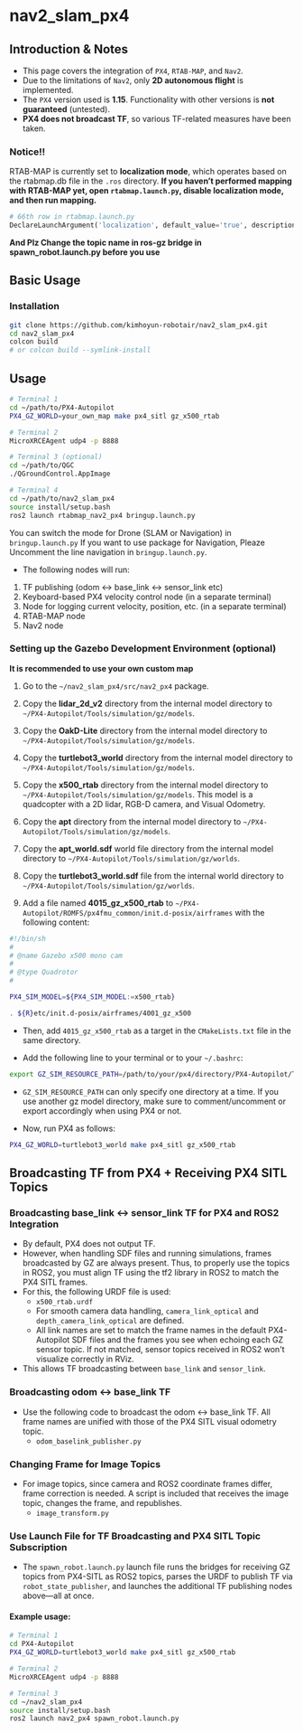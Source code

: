 # nav2_slam_px4

## Introduction & Notes

- This page covers the integration of `PX4`, `RTAB-MAP`, and `Nav2`.
- Due to the limitations of `Nav2`, only **2D autonomous flight** is implemented.
- The `PX4` version used is **1.15**. Functionality with other versions is **not guaranteed** (untested).
- **PX4 does not broadcast TF**, so various TF-related measures have been taken.

### Notice!!

RTAB-MAP is currently set to **localization mode**, which operates based on the rtabmap.db file in the `.ros` directory. **If you haven’t performed mapping with RTAB-MAP yet, open `rtabmap.launch.py`, disable localization mode, and then run mapping.**

```python
# 66th row in rtabmap.launch.py
DeclareLaunchArgument('localization', default_value='true', description='Launch in localization mode.'),
```

**And Plz Change the topic name in ros-gz bridge in spawn_robot.launch.py before you use**

## Basic Usage

### Installation

```bash
git clone https://github.com/kimhoyun-robotair/nav2_slam_px4.git
cd nav2_slam_px4
colcon build
# or colcon build --symlink-install
```

## Usage

```bash
# Terminal 1 
cd ~/path/to/PX4-Autopilot
PX4_GZ_WORLD=your_own_map make px4_sitl gz_x500_rtab

# Terminal 2 
MicroXRCEAgent udp4 -p 8888

# Terminal 3 (optional) 
cd ~/path/to/QGC
./QGroundControl.AppImage

# Terminal 4 
cd ~/path/to/nav2_slam_px4
source install/setup.bash
ros2 launch rtabmap_nav2_px4 bringup.launch.py
```

You can switch the mode for Drone (SLAM or Navigation) in `bringup.launch.py`
If you want to use package for Navigation, Pleaze Uncomment the line navigation in `bringup.launch.py`.

- The following nodes will run:
1. TF publishing (odom ↔ base_link ↔ sensor_link etc)
2. Keyboard-based PX4 velocity control node (in a separate terminal)
3. Node for logging current velocity, position, etc. (in a separate terminal)
4. RTAB-MAP node
5. Nav2 node

### Setting up the Gazebo Development Environment (optional)
**It is recommended to use your own custom map**

1. Go to the `~/nav2_slam_px4/src/nav2_px4` package.

2. Copy the **lidar_2d_v2** directory from the internal model directory to `~/PX4-Autopilot/Tools/simulation/gz/models`.
   
3. Copy the **OakD-Lite** directory from the internal model directory to `~/PX4-Autopilot/Tools/simulation/gz/models`.

4. Copy the **turtlebot3_world** directory from the internal model directory to `~/PX4-Autopilot/Tools/simulation/gz/models`.

5. Copy the **x500_rtab** directory from the internal model directory to `~/PX4-Autopilot/Tools/simulation/gz/models`. This model is a quadcopter with a 2D lidar, RGB-D camera, and Visual Odometry.

6. Copy the **apt** directory from the internal model directory to `~/PX4-Autopilot/Tools/simulation/gz/models`.

7. Copy the **apt_world.sdf** world file directory from the internal model directory to `~/PX4-Autopilot/Tools/simulation/gz/worlds`.

8. Copy the **turtlebot3_world.sdf** file from the internal world directory to `~/PX4-Autopilot/Tools/simulation/gz/worlds`.

9. Add a file named **4015_gz_x500_rtab** to `~/PX4-Autopilot/ROMFS/px4fmu_common/init.d-posix/airframes` with the following content:

```bash
#!/bin/sh
#
# @name Gazebo x500 mono cam
#
# @type Quadrotor
#

PX4_SIM_MODEL=${PX4_SIM_MODEL:=x500_rtab}

. ${R}etc/init.d-posix/airframes/4001_gz_x500
```

- Then, add `4015_gz_x500_rtab` as a target in the `CMakeLists.txt` file in the same directory.

- Add the following line to your terminal or to your `~/.bashrc`:

```bash
export GZ_SIM_RESOURCE_PATH=/path/to/your/px4/directory/PX4-Autopilot/Tools/simulation/gz/models
```

- `GZ_SIM_RESOURCE_PATH` can only specify one directory at a time. If you use another gz model directory, make sure to comment/uncomment or export accordingly when using PX4 or not.

- Now, run PX4 as follows:

```bash
PX4_GZ_WORLD=turtlebot3_world make px4_sitl gz_x500_rtab
```

## Broadcasting TF from PX4 + Receiving PX4 SITL Topics

### Broadcasting base_link ↔ sensor_link TF for PX4 and ROS2 Integration

- By default, PX4 does not output TF.
- However, when handling SDF files and running simulations, frames broadcasted by GZ are always present. Thus, to properly use the topics in ROS2, you must align TF using the tf2 library in ROS2 to match the PX4 SITL frames.
- For this, the following URDF file is used:
    - `x500_rtab.urdf`
    - For smooth camera data handling, `camera_link_optical` and `depth_camera_link_optical` are defined.
    - All link names are set to match the frame names in the default PX4-Autopilot SDF files and the frames you see when echoing each GZ sensor topic. If not matched, sensor topics received in ROS2 won't visualize correctly in RViz.
- This allows TF broadcasting between `base_link` and `sensor_link`.

### Broadcasting odom ↔ base_link TF

- Use the following code to broadcast the odom ↔ base_link TF. All frame names are unified with those of the PX4 SITL visual odometry topic.
    - `odom_baselink_publisher.py`

### Changing Frame for Image Topics

- For image topics, since camera and ROS2 coordinate frames differ, frame correction is needed. A script is included that receives the image topic, changes the frame, and republishes.
    - `image_transform.py`

### Use Launch File for TF Broadcasting and PX4 SITL Topic Subscription

- The `spawn_robot.launch.py` launch file runs the bridges for receiving GZ topics from PX4-SITL as ROS2 topics, parses the URDF to publish TF via `robot_state_publisher`, and launches the additional TF publishing nodes above—all at once.

#### Example usage:

```bash
# Terminal 1
cd PX4-Autopilot
PX4_GZ_WORLD=turtlebot3_world make px4_sitl gz_x500_rtab

# Terminal 2
MicroXRCEAgent udp4 -p 8888

# Terminal 3
cd ~/nav2_slam_px4
source install/setup.bash
ros2 launch nav2_px4 spawn_robot.launch.py
```
